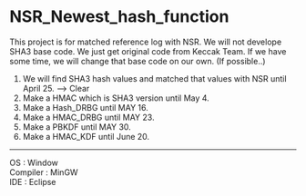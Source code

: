 # NSR_Newest_hash_function
This project is for matched reference log with NSR.
We will not develope SHA3 base code. We just get original code from Keccak Team.
If we have some time, we will change that base code on our own. (If possible..)

1. We will find SHA3 hash values and matched that values with NSR until April 25. --> Clear
2. Make a HMAC which is SHA3 version until May 4.
3. Make a Hash_DRBG until MAY 16.
4. Make a HMAC_DRBG until MAY 23.
5. Make a PBKDF until MAY 30.
6. Make a HMAC_KDF until June 20.

<hr>

OS : Window <br>
Compiler : MinGW <br>
IDE : Eclipse <br>
